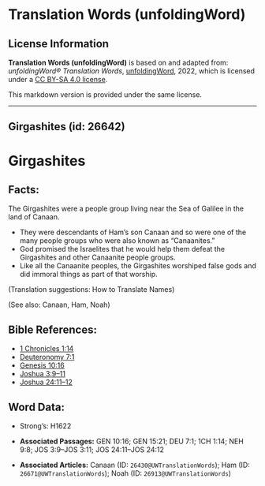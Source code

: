 # Translation Words (unfoldingWord)

## License Information

**Translation Words (unfoldingWord)** is based on and adapted from: _unfoldingWord® Translation Words_, [unfoldingWord](https://unfoldingword.org/utw), 2022, which is licensed under a [CC BY-SA 4.0 license](https://creativecommons.org/licenses/by-sa/4.0/legalcode.en).

This markdown version is provided under the same license.



--------------------------------

## Girgashites (id: 26642)

Girgashites
===========

Facts:
------

The Girgashites were a people group living near the Sea of Galilee in the land of Canaan.

* They were descendants of Ham’s son Canaan and so were one of the many people groups who were also known as “Canaanites.”
* God promised the Israelites that he would help them defeat the Girgashites and other Canaanite people groups.
* Like all the Canaanite peoples, the Girgashites worshiped false gods and did immoral things as part of that worship.

(Translation suggestions: How to Translate Names)

(See also: Canaan, Ham, Noah)

Bible References:
-----------------

* [1 Chronicles 1:14](https://ref.ly/1Chr1:14)
* [Deuteronomy 7:1](https://ref.ly/Deut7:1)
* [Genesis 10:16](https://ref.ly/Gen10:16)
* [Joshua 3:9–11](https://ref.ly/Josh3:9-Josh3:11)
* [Joshua 24:11–12](https://ref.ly/Josh24:11-Josh24:12)

Word Data:
----------

* Strong’s: H1622

* **Associated Passages:** GEN 10:16; GEN 15:21; DEU 7:1; 1CH 1:14; NEH 9:8; JOS 3:9–JOS 3:11; JOS 24:11–JOS 24:12
* **Associated Articles:** Canaan (ID: `26430@UWTranslationWords`); Ham (ID: `26671@UWTranslationWords`); Noah (ID: `26913@UWTranslationWords`)


